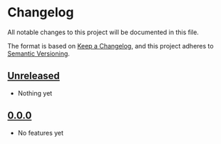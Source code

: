 # Changelog

All notable changes to this project will be documented in this file.

The format is based on [Keep a Changelog](https://keepachangelog.com/en/1.0.0/),
and this project adheres to [Semantic Versioning](https://semver.org/spec/v2.0.0.html).

## [Unreleased]

- Nothing yet

## [0.0.0]

- No features yet

[unreleased]: https://github.com/blakeNaccarato/lookback/compare/0.0.0...HEAD
[0.0.0]: https://github.com/blakeNaccarato/lookback/releases/tag/0.0.0
